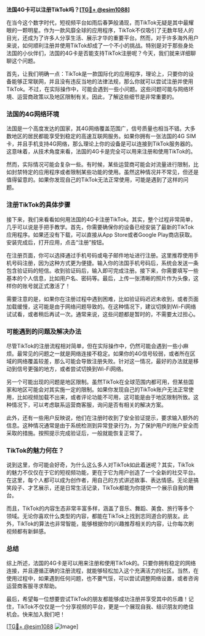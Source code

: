**法国4G卡可以注册TikTok吗？[[TG💪+ @esim1088](https://t.me/s/esim1088)]**

在当今这个数字时代，短视频平台如雨后春笋般涌现，而TikTok无疑是其中最耀眼的一颗明星。作为一款风靡全球的应用程序，TikTok不仅吸引了无数年轻人的目光，还成为了许多人分享生活、展示才华的重要平台。然而，对于许多海外用户来说，如何顺利注册并使用TikTok却成了一个不小的挑战。特别是对于那些身处法国的小伙伴们，法国的4G卡是否能支持TikTok注册呢？今天，我们就来详细聊聊这个问题。

首先，让我们明确一点：TikTok是一款国际化的应用程序，理论上，只要你的设备能够正常联网，并且没有违反当地的法律法规，那么你就可以尝试注册并使用TikTok。不过，在实际操作中，可能会遇到一些小问题。这些问题可能与网络环境、运营商政策以及地区限制有关。因此，了解这些细节是非常重要的。

### 法国的4G网络环境

法国是一个高度发达的国家，其4G网络覆盖范围广，信号质量也相当不错。大多数地区的居民都能享受到稳定的高速互联网服务。如果你拥有一张法国的4G SIM卡，并且手机支持4G网络，那么理论上你的设备是可以连接到TikTok服务器的。这意味着，从技术角度来看，法国的4G卡是完全可以用来注册和使用TikTok的。

然而，实际情况可能会复杂一些。有时候，某些运营商可能会对流量进行限制，比如封禁特定的应用程序或者限制某些功能的使用。虽然这种情况并不常见，但还是值得留意的。如果你发现自己的TikTok无法正常使用，可能是遇到了这样的问题。

### 注册TikTok的具体步骤

接下来，我们来看看如何用法国的4G卡注册TikTok。其实，整个过程非常简单，几乎可以说是手把手教学。首先，你需要确保你的设备已经安装了最新的TikTok应用程序。如果还没有下载，可以直接从App Store或者Google Play商店获取。安装完成后，打开应用，点击“注册”按钮。

在注册页面，你可以选择通过手机号码或电子邮件地址进行注册。这里推荐使用手机号码注册，因为这种方式更为便捷。输入你的法国手机号码后，系统会发送一条包含验证码的短信。收到验证码后，输入即可完成注册。接下来，你需要填写一些基本的个人信息，比如用户名、密码等。最后，上传一张清晰的照片作为头像，这样你的账号就正式激活了！

需要注意的是，如果你在注册过程中遇到困难，比如验证码迟迟未收到，或者页面加载缓慢，这可能是由于网络问题导致的。在这种情况下，建议切换到Wi-Fi网络试试看，或者稍后再试一次。通常来说，这些问题都是暂时的，不需要太过担心。

### 可能遇到的问题及解决办法

尽管TikTok的注册流程相对简单，但在实际操作中，仍然可能会遇到一些小麻烦。最常见的问题之一就是网络连接不稳定。如果你的4G信号较弱，或者所在区域的网络覆盖较差，那么可能会导致注册失败。针对这一情况，最好的办法就是移动到信号更强的地方，或者尝试切换到Wi-Fi网络。

另一个可能出现的问题是地区限制。虽然TikTok在全球范围内都可用，但某些国家和地区可能会对其实施一定的限制。如果你发现自己的TikTok账户无法正常使用，比如视频加载不出来，或者评论功能不可用，这可能是由于地区限制所致。这种情况下，可以考虑联系运营商客服，询问是否有相关的解决方案。

此外，还有一些用户反映说，他们在注册时收到了安全验证提示，要求输入额外的信息。这种情况通常是由于系统检测到异常登录行为，为了保护用户的账户安全而采取的措施。按照提示完成验证后，一般就能恢复正常了。

### TikTok的魅力何在？

说到这里，你可能会好奇，为什么这么多人对TikTok如此着迷呢？其实，TikTok的魅力不仅仅在于它的短视频功能，更在于它为用户创造了一个全新的社交平台。在这里，每个人都可以成为创作者，用自己的方式讲述故事、表达情感。无论是搞笑段子、才艺展示，还是日常生活记录，TikTok都能为你提供一个展示自我的舞台。

而且，TikTok的内容生态非常丰富多样，涵盖了音乐、舞蹈、美食、旅行等多个领域。无论你喜欢什么类型的内容，都能在TikTok上找到志同道合的朋友。此外，TikTok的算法也非常智能，能够根据你的兴趣推荐相关的内容，让你每次刷视频都有新鲜感。

### 总结

综上所述，法国的4G卡是可以用来注册和使用TikTok的。只要你拥有稳定的网络连接，并且遵循正确的注册流程，就能够轻松加入这个充满活力的社区。当然，在使用过程中，如果遇到任何问题，也不要气馁，可以尝试调整网络设置，或者咨询运营商客服寻求帮助。

最后，希望每一位想要尝试TikTok的朋友都能够成功注册并享受其中的乐趣！记住，TikTok不仅仅是一个分享视频的平台，更是一个展现自我、结识朋友的绝佳机会。快来加入我们吧！

[[TG💪+ @esim1088](https://t.me/s/esim1088) ![Image](https://i.postimg.cc/4NQfJmqS/Snipaste-2025-05-13-00-14-12.png)]